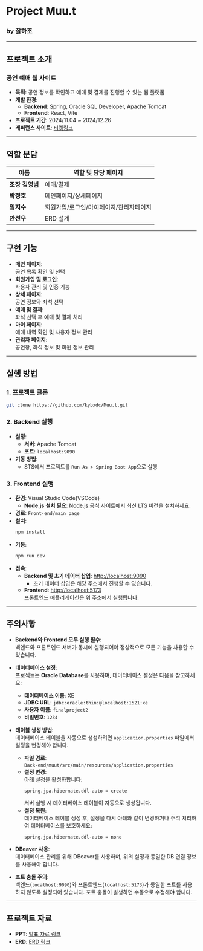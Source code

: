 # **Project Muu.t**
### **by 잘하조**

---

## **프로젝트 소개**
### 공연 예매 웹 사이트
- **목적**: 공연 정보를 확인하고 예매 및 결제를 진행할 수 있는 웹 플랫폼
- **개발 환경**:
  - **Backend**: Spring, Oracle SQL Developer, Apache Tomcat
  - **Frontend**: React, Vite
- **프로젝트 기간**: 2024/11.04 ~ 2024/12.26
- **레퍼런스 사이트**: [티켓링크](https://www.ticketlink.co.kr/home)

---

## **역할 분담**
| 이름         | 역할 및 담당 페이지               |
|--------------|-----------------------------------|
| **조장 김영범** | 예매/결제                        |
| **박정호**      | 메인페이지/상세페이지               |
| **임지수**      | 회원가입/로그인/마이페이지/관리자페이지          |
| **안선우**      | ERD 설계                         |

---

## **구현 기능**
- **메인 페이지**:  
    공연 목록 확인 및 선택
- **회원가입 및 로그인**:  
    사용자 관리 및 인증 기능
- **상세 페이지**:  
    공연 정보와 좌석 선택
- **예매 및 결제**:  
    좌석 선택 후 예매 및 결제 처리
- **마이 페이지**:  
    예매 내역 확인 및 사용자 정보 관리
- **관리자 페이지**:  
    공연장, 좌석 정보 및 회원 정보 관리

---

## **실행 방법**

### 1. **프로젝트 클론**
```bash
git clone https://github.com/kybxdc/Muu.t.git
```

### 2. **Backend 실행**
- **설정**:
  - **서버**: Apache Tomcat
  - **포트**: `localhost:9090`
- **기동 방법**:
  - STS에서 프로젝트를 `Run As > Spring Boot App`으로 실행

### 3. **Frontend 실행**
- **환경**: Visual Studio Code(VSCode)
  - **Node.js 설치 필요**: [Node.js 공식 사이트](https://nodejs.org/)에서 최신 LTS 버전을 설치하세요.
- **경로**: `Front-end/main_page`
- **설치**:
  ```bash
  npm install
  ```
- **기동**:
  ```bash
  npm run dev
  ```
- **접속**:
  - **Backend 및 초기 데이터 삽입**: [http://localhost:9090](http://localhost:9090)  
    - 초기 데이터 삽입은 해당 주소에서 진행할 수 있습니다.
  - **Frontend**: [http://localhost:5173](http://localhost:5173)  
    프론트엔드 애플리케이션은 위 주소에서 실행됩니다.

---

## **주의사항**
- **Backend와 Frontend 모두 실행 필수**:  
  백엔드와 프론트엔드 서버가 동시에 실행되어야 정상적으로 모든 기능을 사용할 수 있습니다.
  
- **데이터베이스 설정**:  
  프로젝트는 **Oracle Database**를 사용하며, 데이터베이스 설정은 다음을 참고하세요:  
  - **데이터베이스 이름**: XE  
  - **JDBC URL**: `jdbc:oracle:thin:@localhost:1521:xe`  
  - **사용자 이름**: `finalproject2`  
  - **비밀번호**: `1234`  

- **테이블 생성 방법**:  
  데이터베이스 테이블을 자동으로 생성하려면 `application.properties` 파일에서 설정을 변경해야 합니다.  
  - **파일 경로**:  
    `Back-end/muut/src/main/resources/application.properties`
  - **설정 변경**:  
    아래 설정을 활성화합니다:
    ```properties
    spring.jpa.hibernate.ddl-auto = create
    ```
    서버 실행 시 데이터베이스 테이블이 자동으로 생성됩니다.
  - **설정 복원**:  
    데이터베이스 테이블 생성 후, 설정을 다시 아래와 같이 변경하거나 주석 처리하여 데이터베이스를 보호하세요:
    ```properties
    spring.jpa.hibernate.ddl-auto = none
    ```

- **DBeaver 사용**:  
  데이터베이스 관리를 위해 DBeaver를 사용하며, 위의 설정과 동일한 DB 연결 정보를 사용해야 합니다.

- **포트 충돌 주의**:  
  백엔드(`localhost:9090`)와 프론트엔드(`localhost:5173`)가 동일한 포트를 사용하지 않도록 설정되어 있습니다. 포트 충돌이 발생하면 수동으로 수정해야 합니다.

---

## **프로젝트 자료**
- **PPT**: [발표 자료 링크](https://github.com/kybxdc/Muu.t/blob/develop/docs/Muu.t.pdf)
- **ERD**: [ERD 링크](https://www.erdcloud.com/d/ZrPw9AyMmN9wyPDBs)
